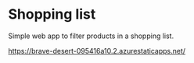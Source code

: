 # Shopping list

Simple web app to filter products in a shopping list.

https://brave-desert-095416a10.2.azurestaticapps.net/